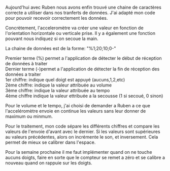 Aujourd'hui avec Ruben nous avons enfin trouvé une chaine de caractères correcte a utiliser dans nos tranferts de données.
J'ai adapté mon code pour pouvoir recevoir correctement les données.

Concrètement, l'acceleromètre va créer une valeur en fonction de l'orientation horizontale ou verticale prise. 
Il y a également une fonction pouvant nous indiquez si on secoue la main.

La chaine de données est de la forme: "%1;20;10;0-"  

Premier terme (%) permet a l'application de détecter le début de réception de données à traiter         
Dernier terme (-)permet a l'application de détecter la fin  de réception des données a traiter                                
1er chiffre: indique quel doigt est appuyé  (aucuns,1,2,etc)  
2ème chiffre: indique  la valeur attribuée au volume   
3ème chiffre: indique  la valeur attribuée au tempo  
4ème chiffre indique la valeur ettribuée a la secousse (1 si secoué, 0 sinon)  



Pour le volume et le tempo, j'ai choisi de demander a Ruben a ce que l'acceléromètre envoie en continue les valeurs sans leur donner de maximum ou minmum.

Pour le traitement, mon code sépare les différents chiffres et compare les valeurs de l'envoie d'avant avec le dernier.
Si les valeurs sont supérieures au valeurs précédentes, alors on incrémente le son, et inversement.
Cela permet de mieux se calibrer dans l'espace.

Pour la semaine prochaine il me faut implémenter quand on ne touche aucuns doigts, faire en sorte que le compteur se remet a zéro et se calibre a nouveau quand on rappuie sur les doigts.
